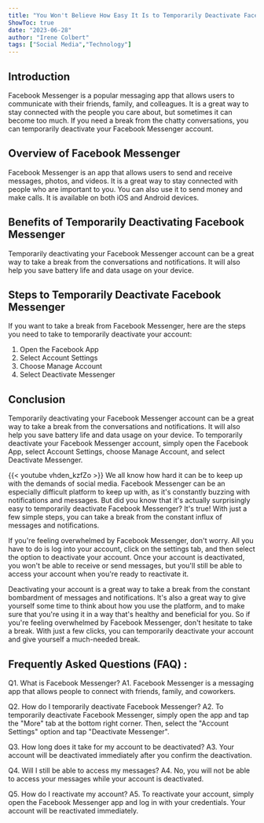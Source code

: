 ```yaml
---
title: "You Won't Believe How Easy It Is to Temporarily Deactivate Facebook Messenger!"
ShowToc: true 
date: "2023-06-28"
author: "Irene Colbert" 
tags: ["Social Media","Technology"]
---
```

## Introduction 

Facebook Messenger is a popular messaging app that allows users to communicate with their friends, family, and colleagues. It is a great way to stay connected with the people you care about, but sometimes it can become too much. If you need a break from the chatty conversations, you can temporarily deactivate your Facebook Messenger account. 

## Overview of Facebook Messenger

Facebook Messenger is an app that allows users to send and receive messages, photos, and videos. It is a great way to stay connected with people who are important to you. You can also use it to send money and make calls. It is available on both iOS and Android devices. 

## Benefits of Temporarily Deactivating Facebook Messenger

Temporarily deactivating your Facebook Messenger account can be a great way to take a break from the conversations and notifications. It will also help you save battery life and data usage on your device. 

## Steps to Temporarily Deactivate Facebook Messenger

If you want to take a break from Facebook Messenger, here are the steps you need to take to temporarily deactivate your account: 

1. Open the Facebook App 
2. Select Account Settings 
3. Choose Manage Account 
4. Select Deactivate Messenger 

## Conclusion 

Temporarily deactivating your Facebook Messenger account can be a great way to take a break from the conversations and notifications. It will also help you save battery life and data usage on your device. To temporarily deactivate your Facebook Messenger account, simply open the Facebook App, select Account Settings, choose Manage Account, and select Deactivate Messenger.

{{< youtube vhden_kzfZo >}} 
We all know how hard it can be to keep up with the demands of social media. Facebook Messenger can be an especially difficult platform to keep up with, as it's constantly buzzing with notifications and messages. But did you know that it's actually surprisingly easy to temporarily deactivate Facebook Messenger? It's true! With just a few simple steps, you can take a break from the constant influx of messages and notifications.

If you're feeling overwhelmed by Facebook Messenger, don't worry. All you have to do is log into your account, click on the settings tab, and then select the option to deactivate your account. Once your account is deactivated, you won't be able to receive or send messages, but you'll still be able to access your account when you're ready to reactivate it.

Deactivating your account is a great way to take a break from the constant bombardment of messages and notifications. It's also a great way to give yourself some time to think about how you use the platform, and to make sure that you're using it in a way that's healthy and beneficial for you. So if you're feeling overwhelmed by Facebook Messenger, don't hesitate to take a break. With just a few clicks, you can temporarily deactivate your account and give yourself a much-needed break.

## Frequently Asked Questions (FAQ) :
Q1. What is Facebook Messenger?
A1. Facebook Messenger is a messaging app that allows people to connect with friends, family, and coworkers.

Q2. How do I temporarily deactivate Facebook Messenger?
A2. To temporarily deactivate Facebook Messenger, simply open the app and tap the "More" tab at the bottom right corner. Then, select the "Account Settings" option and tap "Deactivate Messenger".

Q3. How long does it take for my account to be deactivated?
A3. Your account will be deactivated immediately after you confirm the deactivation.

Q4. Will I still be able to access my messages?
A4. No, you will not be able to access your messages while your account is deactivated.

Q5. How do I reactivate my account?
A5. To reactivate your account, simply open the Facebook Messenger app and log in with your credentials. Your account will be reactivated immediately.


